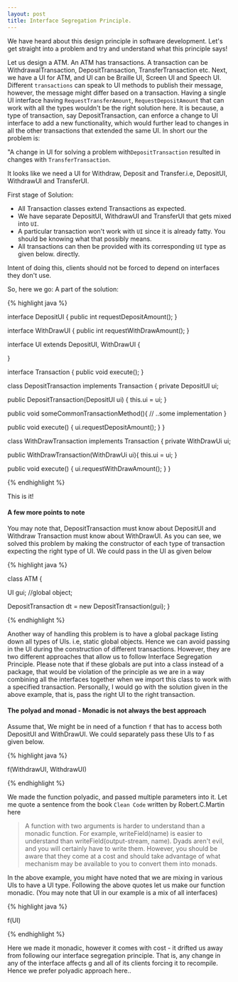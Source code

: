 ```yaml
---
layout: post
title: Interface Segregation Principle.
---
```

 
We have heard about this design principle in software development. 
Let's get straight into a problem and try and understand what this principle says!

Let us design a ATM.
An ATM has transactions. A transaction can be WithdrawalTransaction, DepositTransaction, TransferTransaction etc. 
Next, we have a UI for ATM, and UI can be Braille UI, Screen UI and Speech UI. 
Different `transactions` can speak to UI methods to publish their message, however, the message might differ based on a transaction.
Having a single UI interface having `RequestTransferAmount`, `RequestDepositAmount` that can work with all the types
wouldn't be the right solution here. It is because, a type of transaction, say DepositTransaction, can enforce a change to UI interface to add a new functionality, which would further lead to
changes in all the other transactions that extended the same UI. In short our the problem is: 

"A change in UI for solving a problem  with`DepositTransaction` resulted in changes with `TransferTransaction`. 

It looks like we need a UI for Withdraw, Deposit and Transfer.i.e, DepositUI, WithdrawUI and TransferUI. 

First stage of Solution: 
* All Transaction classes extend Transactions as expected. 
* We have separate DepositUI, WithdrawUI and TransferUI that gets mixed into `UI`. 
* A particular transaction won't work with `UI` since it is already fatty. You should be knowing what that possibly means.
* All transactions can then be provided with its corresponding `UI` type as given below.
directly. 

Intent of doing this, clients should not be forced to depend on interfaces they don't use.

So, here we go: A part of the solution:

{% highlight java %}

interface DepositUI {
    public int requestDepositAmount();
}

interface WithDrawUI {
    public int requestWithDrawAmount();
}

interface UI extends DepositUI, WithDrawUI {
    
}

interface Transaction {
    public void execute();
}

class DepositTransaction implements Transaction {
    private DepositUI ui;

   public DepositTransaction(DepositUI ui) {
        this.ui = ui;
   }
    
   public void someCommonTransactionMethod(){
        // ..some implementation
   }

   public void execute() {
        ui.requestDepositAmount();
    }
}

class WithDrawTransaction implements  Transaction {
   private WithDrawUi ui;

   public WithDrawTransaction(WithDrawUi ui){
        this.ui = ui;
   }

   public void execute() {
     ui.requestWithDrawAmount();
   }
}

{% endhighlight %}

This is it!

#### A few more points to note

You may note that, DepositTransaction must know about DepositUI and Withdraw Transaction must know about WithDrawUI. As you can see,
we solved this problem by making the constructor of each type of transaction expecting the right type of UI. We could pass in the UI
as given below

{% highlight java %}

class ATM {

   UI gui;  //global object;

   DepositTransaction dt = new DepositTransaction(gui);
}

{% endhighlight %}

Another way of handling this problem is to have a global package listing down all types of UIs. i.e, static global objects. Hence we can avoid
passing in the UI during the construction of different transactions. However, they are two different approaches that allow us to follow 
Interface Segregation Principle. Please note that if these globals are put into a class instead of a package, that would be violation of the principle as we are in a way
combining all the interfaces together when we import this class to work with a specified transaction. Personally, I would go with the solution
given in the above example, that is, pass the right UI to the right transaction.


#### The polyad and monad - Monadic is not always the best approach
Assume that, We might be in need of a function `f` that has to access both DepositUI and
WithDrawUI. We could separately pass these UIs to f as given below. 

{% highlight java %}
  
  f(WithdrawUI, WithdrawUI)

{% endhighlight %}

We made the function polyadic, and passed multiple parameters into it. 
Let me quote a sentence from the book `Clean Code` written by Robert.C.Martin here

> A function with two arguments is harder to understand than a monadic function. For example, writeField(name) is easier to understand than writeField(output-stream, name).
> Dyads aren't evil, and you will certainly have to write them. However, you should be aware that they come at a cost and should take advantage of what mechanism may be available to you to convert them into monads.

In the above example, you might have noted that we are mixing in various UIs to have a UI type. Following the above quotes
let us make our function monadic. (You may note that UI in our example is a mix of all interfaces)

{% highlight java %}
  
  f(UI)

{% endhighlight %}

Here we made it monadic, however it comes with cost - it  drifted us away from following our interface segregation principle. That is, any change in any of the interface affects g and all of its clients
forcing it to recompile. Hence we prefer polyadic approach here..

